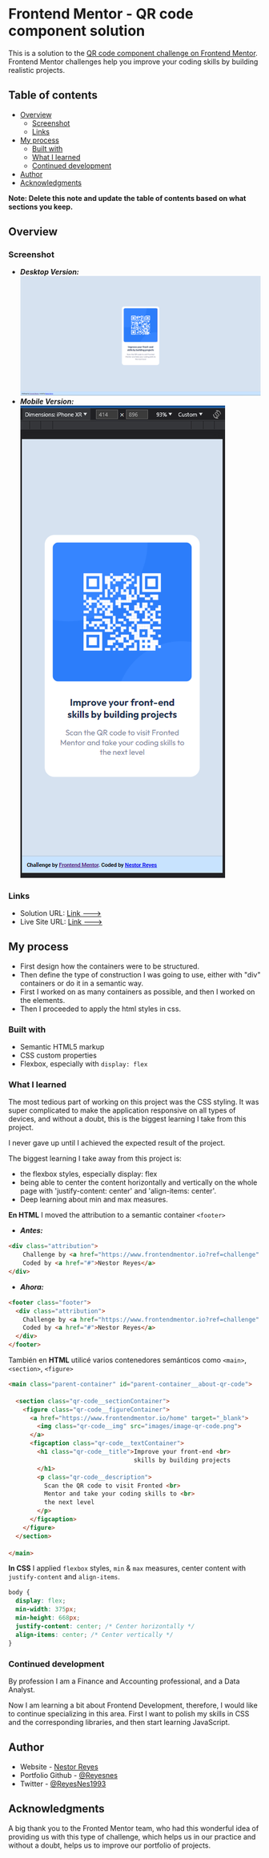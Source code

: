 # Frontend Mentor - QR code component solution

This is a solution to the [QR code component challenge on Frontend Mentor](https://www.frontendmentor.io/challenges/qr-code-component-iux_sIO_H). Frontend Mentor challenges help you improve your coding skills by building realistic projects. 

## Table of contents

- [Overview](#overview)
  - [Screenshot](#screenshot)
  - [Links](#links)
- [My process](#my-process)
  - [Built with](#built-with)
  - [What I learned](#what-i-learned)
  - [Continued development](#continued-development)
- [Author](#author)
- [Acknowledgments](#acknowledgments)

**Note: Delete this note and update the table of contents based on what sections you keep.**

## Overview

### Screenshot

- **_Desktop Version:_** 
  ![](./screenshots_projectSolution/Solution_desktop__00.png)
- **_Mobile Version:_**
    ![](./screenshots_projectSolution/Solution_iPhoneXR__02.png)

### Links

- Solution URL: [Link --->](https://github.com/Reyesnes/Frontend-Mentor-Challenges/tree/main/chllg01_qr-code-component)
- Live Site URL: [Link --->](https://reyesnes.github.io/Frontend-Mentor-Challenges/chllg01_qr-code-component/)

## My process

- First design how the containers were to be structured.
- Then define the type of construction I was going to use, either with "div" containers or do it in a semantic way.
- First I worked on as many containers as possible, and then I worked on the elements.
- Then I proceeded to apply the html styles in css.

### Built with

- Semantic HTML5 markup
- CSS custom properties
- Flexbox, especially with `display: flex`


### What I learned

The most tedious part of working on this project was the CSS styling. It was super complicated to make the application responsive on all types of devices, and without a doubt, this is the biggest learning I take from this project.

I never gave up until I achieved the expected result of the project.

The biggest learning I take away from this project is:
- the flexbox styles, especially display: flex
- being able to center the content horizontally and vertically on the whole page with 'justify-content: center' and 'align-items: center'.
- Deep learning about min and max measures.

**En HTML** I moved the attribution to a semantic container `<footer>`

 - **_Antes:_**
```html
<div class="attribution">
    Challenge by <a href="https://www.frontendmentor.io?ref=challenge" target="_blank">Frontend Mentor</a>.
    Coded by <a href="#">Nestor Reyes</a>
</div>

```

- **_Ahora:_**
```html
<footer class="footer">
  <div class="attribution">
    Challenge by <a href="https://www.frontendmentor.io?ref=challenge" target="_blank">Frontend Mentor</a>.
    Coded by <a href="#">Nestor Reyes</a>
  </div>
</footer>
```

También en **HTML** utilicé varios contenedores semánticos como `<main>`,`<section>`, `<figure>`
```html
<main class="parent-container" id="parent-container__about-qr-code">

  <section class="qr-code__sectionContainer">
    <figure class="qr-code__figureContainer">
      <a href="https://www.frontendmentor.io/home" target="_blank">
        <img class="qr-code__img" src="images/image-qr-code.png">
      </a>
      <figcaption class="qr-code__textContainer">
        <h1 class="qr-code__title">Improve your front-end <br>
                                   skills by building projects
        </h1>
        <p class="qr-code__description">
          Scan the QR code to visit Fronted <br>
          Mentor and take your coding skills to <br>
          the next level
        </p>
      </figcaption>
    </figure>
  </section>

</main>
```


**In CSS** I applied `flexbox` styles, `min` & `max` measures, center content with `justify-content` and `align-items`.

```css
body {
  display: flex;
  min-width: 375px;
  min-height: 668px;
  justify-content: center; /* Center horizontally */
  align-items: center; /* Center vertically */
}
```

### Continued development

By profession I am a Finance and Accounting professional, and a Data Analyst.

Now I am learning a bit about Frontend Development, therefore, I would like to continue specializing in this area. First I want to polish my skills in CSS and the corresponding libraries, and then start learning JavaScript.



## Author

- Website - [Nestor Reyes](https://www.your-site.com)
- Portfolio Github - [@Reyesnes](https://github.com/Reyesnes)
- Twitter - [@ReyesNes1993](https://twitter.com/ReyesNes1993)


## Acknowledgments

A big thank you to the Fronted Mentor team, who had this wonderful idea of providing us with this type of challenge, which helps us in our practice and without a doubt, helps us to improve our portfolio of projects.
